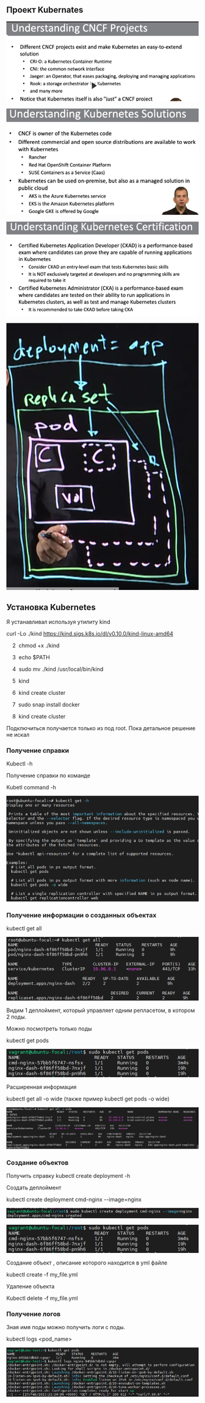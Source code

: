 
Проект Kubernates
-----------------

![](images/image6.png)

![](images/image15.png)

![](images/image37.png)

![](images/image47.png)

Установка Kubernetes
--------------------

Я устанавливал используя утилиту kind

curl -Lo ./kind https://kind.sigs.k8s.io/dl/v0.10.0/kind-linux-amd64

    2  chmod +x ./kind

    3  echo $PATH

    4  sudo mv ./kind /usr/local/bin/kind

    5  kind

    6  kind create cluster

    7  sudo snap install docker

    8  kind create cluster

Подключиться получается только из под root. Пока детальное решение не искал

### Получение справки

Kubectl -h

Получение справки по команде

Kubetl command -h

![](images/image20.png)

### Получение информации о созданных объектах

kubectl get all

![](images/image51.png)

Видим 1 деплоймент, который управляет одним репласетом, в котором 2 поды.

Можно посмотреть только поды

kubectl get pods

![](images/image25.png)

Расширенная информация

kubectl get all -o wide (также пример kubectl get pods -o wide)

![](images/image24.png)

### Создание объектов

Получить справку kubectl create deployment -h

Создать деплоймент

kubectl create deployment cmd-nginx --image=nginx

![](images/image40.png)

![](images/image25.png)

Создание объект , описание которого находится в yml файле

kubectl create -f my_file.yml

Удаление объекта

Kubectl delete -f my_file.yml

### Получение логов

Зная имя поды можно получить логи с поды.

kubectl logs &lt;pod_name&gt;

![](images/image9.png)
